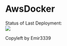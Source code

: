 # AwsDocker

Status of Last Deployment:<br>
<img src="http://github.com/Emir3339/AwsDocker/workflows/Ci_Cd_Test1/badge.svg?branch=main"><br>


Copyleft by Emir3339
